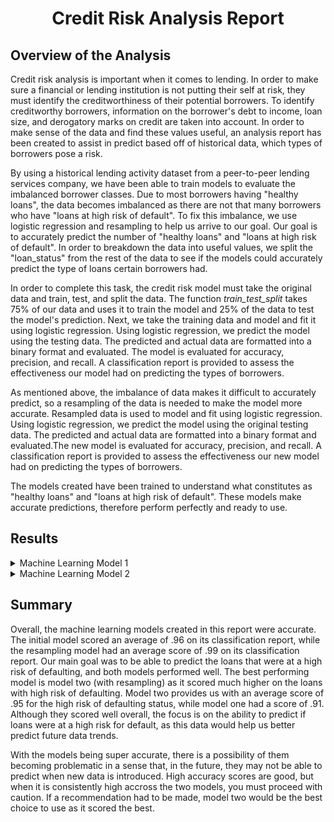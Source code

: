 <h1 align="center">Credit Risk Analysis Report</h1>

## Overview of the Analysis

Credit risk analysis is important when it comes to lending. In order to make sure a financial or lending institution is not putting their self at risk, they must identify the creditworthiness of their potential borrowers. To identify creditworthy borrowers, information on the borrower's debt to income, loan size, and derogatory marks on credit are taken into account. In order to make sense of the data and find these values useful, an analysis report has been created to assist in predict based off of historical data, which types of borrowers pose a risk.

By using a historical lending activity dataset from a peer-to-peer lending services company, we have been able to train models to evaluate the imbalanced borrower classes. Due to most borrowers having "healthy loans", the data becomes imbalanced as there are not that many borrowers who have "loans at high risk of default". To fix this imbalance, we use logistic regression and resampling to help us arrive to our goal. Our goal is to accurately predict the number of "healthy loans" and "loans at high risk of default". In order to breakdown the data into useful values, we split the "loan_status" from the rest of the data to see if the models could accurately predict the type of loans certain borrowers had.

In order to complete this task, the credit risk model must take the original data and train, test, and split the data. The function *train_test_split* takes 75% of our data and uses it to train the model and 25% of the data to test the model's prediction. Next, we take the training data and model and fit it using logistic regression. Using logistic regression, we predict the model using the testing data. The predicted and actual data are formatted into a binary format and evaluated. The model is evaluated for accuracy, precision, and recall. A classification report is provided to assess the effectiveness our model had on predicting the types of borrowers.

As mentioned above, the imbalance of data makes it difficult to accurately predict, so a resampling of the data is needed to make the model more accurate. Resampled data is used to model and fit using logistic regression. Using logistic regression, we predict the model using the original testing data. The predicted and actual data are formatted into a binary format and evaluated.The new model is evaluated for accuracy, precision, and recall. A classification report is provided to assess the effectiveness our new model had on predicting the types of borrowers.

The models created have been trained to understand what constitutes as "healthy loans" and "loans at high risk of default". These models make accurate predictions, therefore perform perfectly and ready to use.

## Results

<details>
<summary>Machine Learning Model 1</summary>

This model used original data with Logistic Regression. 
 
  * Balance Accuracy Score: 0.95
 
    The model received a high balance accuracy score confirming that this model performs well.
 
  * Precision:
 
    Precision shows how confident the prediction process is for the model. "Healthy Loans" scored a perfect score making the model very confident in predicting. "Loans at High Risk of Default" proves to be less confident than "Healthy Loans", but fairly confident in predicting.
 
     Healthy Loans (0): 1.00
 
     Loans at High Risk of Default (1): 0.85
 
  * Recall:
    
    Recall scores for both "Healthy Loans" and "Loans at High Risk of Default" were very high. As recall measures the actual number of "Healthy Loans" and "Loans at High Risk of Default" the model classifies correctly, meaning that these high scores gives the confidence that the model can classify correctly.
 
     Healthy Loans (0): 0.99
 
     Loans at High Risk of Default (1): 0.91
</details>


<details>
<summary>Machine Learning Model 2</summary>
 
This model used Logistic Regression with resampled training data. 
 
  * Balance Accuracy Score: 0.99
 
    The model received a close to perfect balance accuracy score confirming that this model accurately predicts the data.
 
  * Precision:
 
    Precision shows how confident the prediction process is for the model. "Healthy Loans" scored a perfect score making the model very confident in predicting. "Loans at High Risk of Default" proves to be less confident than model one, but still fairly confident in predicting.
 
     Healthy Loans (0): 1.00
 
     Loans at High Risk of Default (1): 0.84
 
  * Recall:
 
    Recall scores for both "Healthy Loans" and "Loans at High Risk of Default" were nearly perfect. As recall measures the actual number of "Healthy Loans" and "Loans at High Risk of Default" the model classifies correctly, meaning that the model accurately classifies the data with perfection.
 
     Healthy Loans (0): 0.99
 
     Loans at High Risk of Default (1): 0.99
</details>

## Summary

Overall, the machine learning models created in this report were accurate. The initial model scored an average of .96 on its classification report, while the resampling model had an average score of .99 on its classification report. Our main goal was to be able to predict the loans that were at a high risk of defaulting, and both models performed well. The best performing model is model two (with resampling) as it scored much higher on the loans with high risk of defaulting. Model two provides us with an average score of .95 for the high risk of defaulting status, while model one had a score of .91. Although they scored well overall, the focus is on the ability to predict if loans were at a high risk for default, as this data would help us better predict future data trends.

With the models being super accurate, there is a possibility of them becoming problematic in a sense that, in the future, they may not be able to predict when new data is introduced. High accuracy scores are good, but when it is consistently high accross the two models, you must proceed with caution. If a recommendation had to be made, model two would be the best choice to use as it scored the best.

